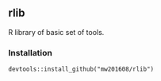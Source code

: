 ## rlib

R library of basic set of tools.

### Installation
```
devtools::install_github("mw201608/rlib")
```
